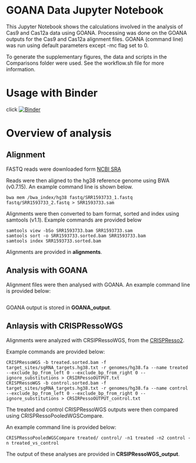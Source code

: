 
# GOANA Data Jupyter Notebook
This Jupyter Notebook shows the calculations involved in the analysis of Cas9 and Cas12a data using GOANA. Processing was done on the GOANA outputs for the Cas9 and Cas12a alignment files. GOANA  (command line) was run using default parameters except -mc flag set to 0.

To generate the supplementary figures, the data and scripts in the Comparisons folder were used. See the workflow.sh file for more information.

# Usage with Binder

click [![Binder](https://mybinder.org/badge_logo.svg)](https://mybinder.org/v2/gh/BauerLab/GOANA_Data/master?filepath=ReplicateData.ipynb) 

# Overview of analysis

## Alignment

FASTQ reads were downloaded form [NCBI SRA](https://www.ncbi.nlm.nih.gov/sra)

Reads were then aligned to the hg38 reference genome using BWA (v0.7.15). An example command line is shown below.

```
bwa mem /bwa_index/hg38 fastq/SRR1593733_1.fastq fastq/SRR1593733_2.fastq > SRR1593733.sam
```

Alignments were then converted to bam format, sorted and index using samtools (v1.1). Example commands are provided below

```
samtools view -bSo SRR1593733.bam SRR1593733.sam
samtools sort -o SRR1593733.sorted.bam SRR1593733.bam
samtools index SRR1593733.sorted.bam
```

Alignments are provided in **alignments**.

## Analysis with GOANA

Alignment files were then analysed with GOANA. An example command line is provided below:

```
```

GOANA output is stored in **GOANA_output**.

## Anlaysis with CRISPRessoWGS

Alignments were analyzed with CRSIPRessoWGS, from the [CRISPResso2](https://www.nature.com/articles/s41587-019-0032-3).

Example commands are provided below:

```
CRISPRessoWGS -b treated.sorted.bam -f target_sites/sgRNA_targets.hg38.txt -r genomes/hg38.fa --name treated --exclude_bp_from_left 0 --exclude_bp_from_right 0 --ignore_substitutions > CRSIRPessoOUTPUT.txt
CRISPRessoWGS -b control.sorted.bam -f target_sites/sgRNA_targets.hg38.txt -r genomes/hg38.fa --name control --exclude_bp_from_left 0 --exclude_bp_from_right 0 --ignore_substitutions > CRSIRPessoOUTPUT_control.txt
```

The treated and control CRISPRessoWGS outputs were then compared using CRISPRessoPooledWGSCompare.

An example command line is provided below:

```
CRISPRessoPooledWGSCompare treated/ control/ -n1 treated -n2 control -n treated_vs_control
```

The output of these analyses are provided in **CRSIPRessoWGS_output**.

